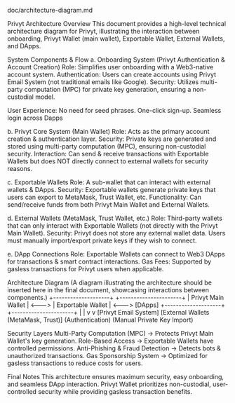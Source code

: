 doc/architecture-diagram.md

Privyt Architecture Overview
This document provides a high-level technical architecture diagram for Privyt, illustrating the interaction between onboarding, Privyt Wallet (main wallet), Exportable Wallet, External Wallets, and DApps.

System Components & Flow
a.	Onboarding System (Privyt Authentication & Account Creation)
Role: Simplifies user onboarding with a Web3-native account system.
Authentication: Users can create accounts using Privyt Email System (not traditional emails like Google).
Security: Utilizes multi-party computation (MPC) for private key generation, ensuring a non-custodial model.

User Experience:
No need for seed phrases.
One-click sign-up.
Seamless login across Dapps

b.	Privyt Core System (Main Wallet)
Role: Acts as the primary account creation & authentication layer.
Security: Private keys are generated and stored using multi-party computation (MPC), ensuring non-custodial security.
Interaction: Can send & receive transactions with Exportable Wallets but does NOT directly connect to external wallets for security reasons.

c.	Exportable Wallets
Role: A sub-wallet that can interact with external wallets & DApps.
Security: Exportable wallets generate private keys that users can export to MetaMask, Trust Wallet, etc.
Functionality: Can send/receive funds from both Privyt Main Wallet and External Wallets.

d.	External Wallets (MetaMask, Trust Wallet, etc.)
Role: Third-party wallets that can only interact with Exportable Wallets (not directly with the Privyt Main Wallet).
Security: Privyt does not store any external wallet data. Users must manually import/export private keys if they wish to connect.

e.	DApp Connections
Role: Exportable Wallets can connect to Web3 DApps for transactions & smart contract interactions.
Gas Fees: Supported by gasless transactions for Privyt users when applicable.

Architecture Diagram
(A diagram illustrating the architecture should be inserted here in the final document, showcasing interactions between components.)
+--------------------+            +----------------------+
|  Privyt Main Wallet | <---> |  Exportable Wallet  | <---> [DApps]
+--------------------+            +----------------------+
       |                                      |
       v                                      v
[Privyt Email System]                 [External Wallets (MetaMask, Trust)]
      (Authentication)                      (Manual Private Key Import)

Security Layers
Multi-Party Computation (MPC) → Protects Privyt Main Wallet's key generation.
Role-Based Access → Exportable Wallets have controlled permissions.
Anti-Phishing & Fraud Detection → Detects bots & unauthorized transactions.
Gas Sponsorship System → Optimized for gasless transactions to reduce costs for users.

Final Notes
This architecture ensures maximum security, easy onboarding, and seamless DApp interaction.
Privyt Wallet prioritizes non-custodial, user-controlled security while providing gasless transaction benefits.
